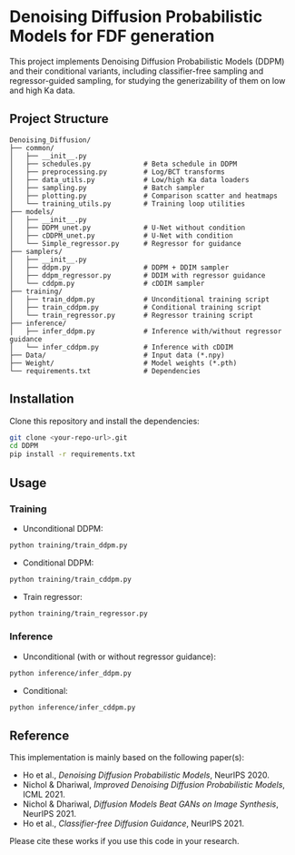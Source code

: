 # Denoising Diffusion Probabilistic Models for FDF generation

This project implements Denoising Diffusion Probabilistic Models (DDPM) and their conditional variants, 
including classifier-free sampling and regressor-guided sampling, for studying the generizability of them on low and high Ka data.

## Project Structure

```
Denoising_Diffusion/
├── common/
│   ├── __init__.py
│   ├── schedules.py             # Beta schedule in DDPM
│   ├── preprocessing.py         # Log/BCT transforms
│   ├── data_utils.py            # Low/high Ka data loaders
│   ├── sampling.py              # Batch sampler
│   ├── plotting.py              # Comparison scatter and heatmaps
│   └── training_utils.py        # Training loop utilities
├── models/
│   ├── __init__.py
│   ├── DDPM_unet.py             # U-Net without condition
│   ├── cDDPM_unet.py            # U-Net with condition
│   └── Simple_regressor.py      # Regressor for guidance
├── samplers/
│   ├── __init__.py
│   ├── ddpm.py                  # DDPM + DDIM sampler
│   ├── ddpm_regressor.py        # DDIM with regressor guidance
│   └── cddpm.py                 # cDDIM sampler
├── training/
│   ├── train_ddpm.py            # Unconditional training script
│   ├── train_cddpm.py           # Conditional training script
│   └── train_regressor.py       # Regressor training script
├── inference/
│   ├── infer_ddpm.py            # Inference with/without regressor guidance
│   └── infer_cddpm.py           # Inference with cDDIM
├── Data/                        # Input data (*.npy)
├── Weight/                      # Model weights (*.pth)
└── requirements.txt             # Dependencies
```

## Installation

Clone this repository and install the dependencies:
```bash
git clone <your-repo-url>.git
cd DDPM
pip install -r requirements.txt
```

## Usage

### Training
- Unconditional DDPM:
```bash
python training/train_ddpm.py
```
- Conditional DDPM:
```bash
python training/train_cddpm.py
```
- Train regressor:
```bash
python training/train_regressor.py
```

### Inference
- Unconditional (with or without regressor guidance):
```bash
python inference/infer_ddpm.py
```
- Conditional:
```bash
python inference/infer_cddpm.py
```

## Reference

This implementation is mainly based on the following paper(s):
- Ho et al., *Denoising Diffusion Probabilistic Models*, NeurIPS 2020.
- Nichol & Dhariwal, *Improved Denoising Diffusion Probabilistic Models*, ICML 2021.
- Nichol & Dhariwal, *Diffusion Models Beat GANs on Image Synthesis*, NeurIPS 2021.
- Ho et al., *Classifier-free Diffusion Guidance*, NeurIPS 2021.

Please cite these works if you use this code in your research.
